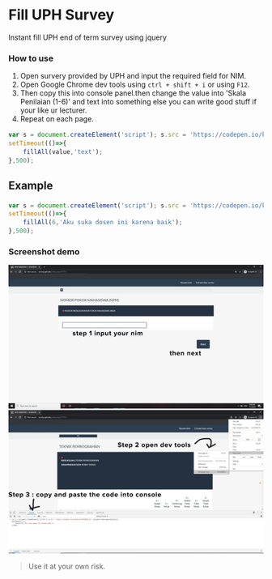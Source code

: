 # Fill UPH Survey
Instant fill UPH end of term survey using jquery

### How to use
1. Open survery provided by UPH and input the required field for NIM.
2. Open Google Chrome dev tools using `ctrl + shift + i` or using `F12`.
3. Then copy this into console panel.then change the value into 'Skala Penilaian (1-6)' and text into something else you can write good stuff if your like ur lecturer.
4. Repeat on each page.
```javascript
var s = document.createElement('script'); s.src = 'https://codepen.io/kaye5/pen/MWKOBeG.js'; document.head.appendChild(s);
setTimeout(()=>{
	fillAll(value,'text');
},500);
```
## Example
```javascript
var s = document.createElement('script'); s.src = 'https://codepen.io/kaye5/pen/MWKOBeG.js'; document.head.appendChild(s);
setTimeout(()=>{
	fillAll(6,'Aku suka dosen ini karena baik');
},500);
```

### Screenshot demo
![Screenshot demo 1](https://raw.githubusercontent.com/kaye5/fill-survey-uph/master/1.jpg)
![Screenshot demo 2](https://raw.githubusercontent.com/kaye5/fill-survey-uph/master/2.jpg)


> Use it at your own risk.

